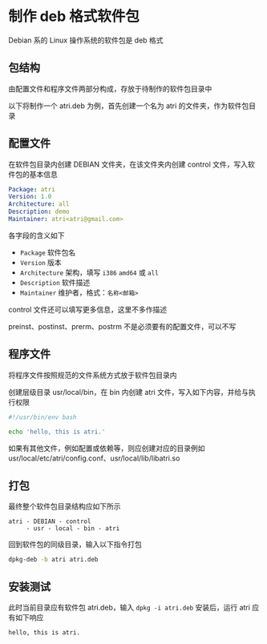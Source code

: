 # 制作 deb 格式软件包

Debian 系的 Linux 操作系统的软件包是 deb 格式

## 包结构

由配置文件和程序文件两部分构成，存放于待制作的软件包目录中

以下将制作一个 atri.deb 为例，首先创建一个名为 atri 的文件夹，作为软件包目录

## 配置文件

在软件包目录内创建 DEBIAN 文件夹，在该文件夹内创建 control 文件，写入软件包的基本信息

```yml
Package: atri
Version: 1.0
Architecture: all
Description: demo
Maintainer: atri<atri@gmail.com>
```

各字段的含义如下

- `Package` 软件包名
- `Version` 版本
- `Architecture` 架构，填写 `i386` `amd64` 或 `all`
- `Description` 软件描述
- `Maintainer` 维护者，格式：`名称<邮箱>`

control 文件还可以填写更多信息，这里不多作描述

preinst、postinst、prerm、postrm 不是必须要有的配置文件，可以不写

## 程序文件

将程序文件按照规范的文件系统方式放于软件包目录内

创建层级目录 usr/local/bin，在 bin 内创建 atri 文件，写入如下内容，并给与执行权限

```sh
#!/usr/bin/env bash

echo 'hello, this is atri.'
```

如果有其他文件，例如配置或依赖等，则应创建对应的目录例如 usr/local/etc/atri/config.conf、usr/local/lib/libatri.so

## 打包

最终整个软件包目录结构应如下所示

```
atri - DEBIAN - control
     - usr - local - bin - atri
```

回到软件包的同级目录，输入以下指令打包

```sh
dpkg-deb -b atri atri.deb
```

## 安装测试

此时当前目录应有软件包 atri.deb，输入 `dpkg -i atri.deb` 安装后，运行 atri 应有如下响应

```
hello, this is atri.
```
